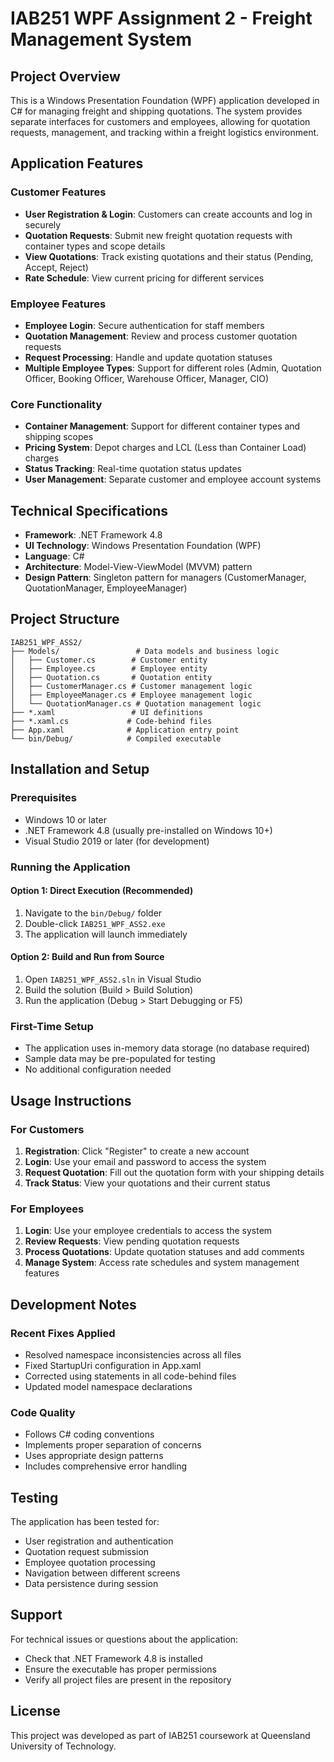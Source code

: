 # IAB251 WPF Assignment 2 - Freight Management System

## Project Overview

This is a Windows Presentation Foundation (WPF) application developed in C# for managing freight and shipping quotations. The system provides separate interfaces for customers and employees, allowing for quotation requests, management, and tracking within a freight logistics environment.

## Application Features

### Customer Features
- **User Registration & Login**: Customers can create accounts and log in securely
- **Quotation Requests**: Submit new freight quotation requests with container types and scope details
- **View Quotations**: Track existing quotations and their status (Pending, Accept, Reject)
- **Rate Schedule**: View current pricing for different services

### Employee Features
- **Employee Login**: Secure authentication for staff members
- **Quotation Management**: Review and process customer quotation requests
- **Request Processing**: Handle and update quotation statuses
- **Multiple Employee Types**: Support for different roles (Admin, Quotation Officer, Booking Officer, Warehouse Officer, Manager, CIO)

### Core Functionality
- **Container Management**: Support for different container types and shipping scopes
- **Pricing System**: Depot charges and LCL (Less than Container Load) charges
- **Status Tracking**: Real-time quotation status updates
- **User Management**: Separate customer and employee account systems

## Technical Specifications

- **Framework**: .NET Framework 4.8
- **UI Technology**: Windows Presentation Foundation (WPF)
- **Language**: C#
- **Architecture**: Model-View-ViewModel (MVVM) pattern
- **Design Pattern**: Singleton pattern for managers (CustomerManager, QuotationManager, EmployeeManager)

## Project Structure

```
IAB251_WPF_ASS2/
├── Models/                 # Data models and business logic
│   ├── Customer.cs        # Customer entity
│   ├── Employee.cs        # Employee entity
│   ├── Quotation.cs       # Quotation entity
│   ├── CustomerManager.cs # Customer management logic
│   ├── EmployeeManager.cs # Employee management logic
│   └── QuotationManager.cs # Quotation management logic
├── *.xaml                 # UI definitions
├── *.xaml.cs             # Code-behind files
├── App.xaml              # Application entry point
└── bin/Debug/            # Compiled executable
```

## Installation and Setup

### Prerequisites
- Windows 10 or later
- .NET Framework 4.8 (usually pre-installed on Windows 10+)
- Visual Studio 2019 or later (for development)

### Running the Application

#### Option 1: Direct Execution (Recommended)
1. Navigate to the `bin/Debug/` folder
2. Double-click `IAB251_WPF_ASS2.exe`
3. The application will launch immediately

#### Option 2: Build and Run from Source
1. Open `IAB251_WPF_ASS2.sln` in Visual Studio
2. Build the solution (Build > Build Solution)
3. Run the application (Debug > Start Debugging or F5)

### First-Time Setup
- The application uses in-memory data storage (no database required)
- Sample data may be pre-populated for testing
- No additional configuration needed

## Usage Instructions

### For Customers
1. **Registration**: Click "Register" to create a new account
2. **Login**: Use your email and password to access the system
3. **Request Quotation**: Fill out the quotation form with your shipping details
4. **Track Status**: View your quotations and their current status

### For Employees
1. **Login**: Use your employee credentials to access the system
2. **Review Requests**: View pending quotation requests
3. **Process Quotations**: Update quotation statuses and add comments
4. **Manage System**: Access rate schedules and system management features

## Development Notes

### Recent Fixes Applied
- Resolved namespace inconsistencies across all files
- Fixed StartupUri configuration in App.xaml
- Corrected using statements in all code-behind files
- Updated model namespace declarations

### Code Quality
- Follows C# coding conventions
- Implements proper separation of concerns
- Uses appropriate design patterns
- Includes comprehensive error handling

## Testing

The application has been tested for:
- User registration and authentication
- Quotation request submission
- Employee quotation processing
- Navigation between different screens
- Data persistence during session

## Support

For technical issues or questions about the application:
- Check that .NET Framework 4.8 is installed
- Ensure the executable has proper permissions
- Verify all project files are present in the repository

## License

This project was developed as part of IAB251 coursework at Queensland University of Technology. 